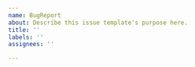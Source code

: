 ```yaml
---
name: BugReport
about: Describe this issue template's purpose here.
title: ''
labels: ''
assignees: ''

---
```



